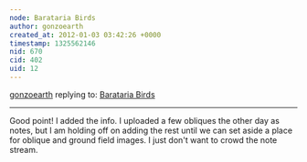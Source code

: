 ```yaml
---
node: Barataria Birds
author: gonzoearth
created_at: 2012-01-03 03:42:26 +0000
timestamp: 1325562146
nid: 670
cid: 402
uid: 12
---
```




[gonzoearth](../profile/gonzoearth) replying to: [Barataria Birds](../notes/gonzoearth/12-29-2011/barataria-birds)

----
Good point! I added the info. I uploaded a few obliques the other day as notes, but I am holding off on adding the rest until we can set aside a place for oblique and ground field images. I just don't want to crowd the note stream.